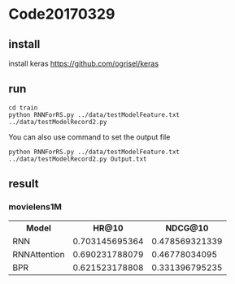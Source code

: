 # Code20170329
## install
install keras https://github.com/ogrisel/keras
## run
```
cd train
python RNNForRS.py ../data/testModelFeature.txt ../data/testModelRecord2.py
```
You can also use command to set the output file
```
python RNNForRS.py ../data/testModelFeature.txt ../data/testModelRecord2.py Output.txt
```
## result
### movielens1M
<div>
    <table border="0">
	  <tr> <th>Model</th><th>HR@10</th><th>NDCG@10</th> </tr>
	  <tr> <td>RNN</td><td>0.703145695364</td><td>0.478569321339</td> </tr>
    <tr> <td>RNNAttention</td><td>0.690231788079</td><td>0.46778034095</td> </tr>
    <tr> <td>BPR</td><td>0.621523178808</td><td>0.331396795235</td> </tr>
    </table>
</div>
